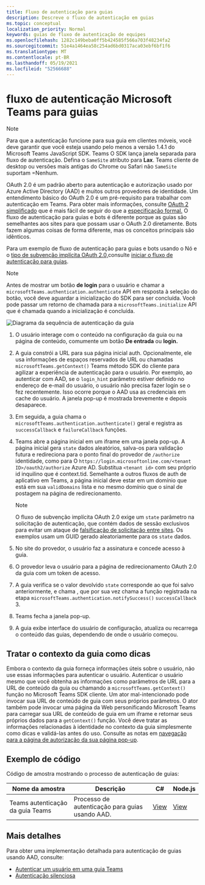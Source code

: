 ```yaml
---
title: Fluxo de autenticação para guias
description: Descreve o fluxo de autenticação em guias
ms.topic: conceptual
localization_priority: Normal
keywords: guias de fluxo de autenticação de equipes
ms.openlocfilehash: 1282c149beba0ff5b424585f566a703f48234fa2
ms.sourcegitcommit: 51e4a1464ea58c254ad6bd0317aca03ebf6bf1f6
ms.translationtype: MT
ms.contentlocale: pt-BR
ms.lasthandoff: 05/19/2021
ms.locfileid: "52566688"
---
```

# <a name="microsoft-teams-authentication-flow-for-tabs"></a>fluxo de autenticação Microsoft Teams para guias

> [!NOTE]
> Para que a autenticação funcione para sua guia em clientes móveis, você deve garantir que você esteja usando pelo menos a versão 1.4.1 do Microsoft Teams JavaScript SDK.
> Teams O SDK lança janela separada para fluxo de autenticação. Defina o `SameSite` atributo para **Lax**. Teams cliente de desktop ou versões mais antigas do Chrome ou Safari não `SameSite` suportam =Nenhum.

OAuth 2.0 é um padrão aberto para autenticação e autorização usado por Azure Active Directory (AAD) e muitos outros provedores de identidade. Um entendimento básico do OAuth 2.0 é um pré-requisito para trabalhar com autenticação em Teams. Para obter mais informações, consulte [OAuth 2 simplificado](https://aaronparecki.com/oauth-2-simplified/) que é mais fácil de seguir do que a [especificação formal.](https://oauth.net/2/) O fluxo de autenticação para guias e bots é diferente porque as guias são semelhantes aos sites para que possam usar o OAuth 2.0 diretamente. Bots fazem algumas coisas de forma diferente, mas os conceitos principais são idênticos.

Para um exemplo de fluxo de autenticação para guias e bots usando o Nó e o [tipo de subvenção implícita OAuth 2.0,](https://oauth.net/2/grant-types/implicit/)consulte [iniciar o fluxo de autenticação para guias](~/tabs/how-to/authentication/auth-tab-aad.md#initiate-authentication-flow).

> [!NOTE]
> Antes de mostrar um botão **de login** para o usuário e chamar a `microsoftTeams.authentication.authenticate` API em resposta à seleção do botão, você deve aguardar a inicialização do SDK para ser concluída. Você pode passar um retorno de chamada para a `microsoftTeams.initialize` API que é chamada quando a inicialização é concluída.

![Diagrama da sequência de autenticação da guia](~/assets/images/authentication/tab_auth_sequence_diagram.png)

1. O usuário interage com o conteúdo na configuração da guia ou na página de conteúdo, comumente um botão **De entrada** ou **login.**
2. A guia constrói a URL para sua página inicial auth. Opcionalmente, ele usa informações de espaços reservados de URL ou chamadas `microsoftTeams.getContext()` Teams método SDK do cliente para agilizar a experiência de autenticação para o usuário. Por exemplo, ao autenticar com AAD, se o `login_hint` parâmetro estiver definido no endereço de e-mail do usuário, o usuário não precisa fazer login se o fez recentemente. Isso ocorre porque o AAD usa as credenciais em cache do usuário. A janela pop-up é mostrada brevemente e depois desaparece.
3. Em seguida, a guia chama o `microsoftTeams.authentication.authenticate()` geral e registra as `successCallback` e `failureCallback` funções.
4. Teams abre a página inicial em um iframe em uma janela pop-up. A página inicial gera `state` dados aleatórios, salva-os para validação futura e redireciona para o ponto final do provedor de `/authorize` identidade, como para O `https://login.microsoftonline.com/<tenant ID>/oauth2/authorize` Azure AD. Substitua `<tenant id>` com seu próprio id inquilino que é context.tid.
Semelhante a outros fluxos de auth de aplicativo em Teams, a página inicial deve estar em um domínio que está em sua `validDomains` lista e no mesmo domínio que o sinal de postagem na página de redirecionamento.

    > [!NOTE]
    > O fluxo de subvenção implícita OAuth 2.0 exige um `state` parâmetro na solicitação de autenticação, que contém dados de sessão exclusivos para evitar um ataque de [falsificação de solicitação entre sites](https://en.wikipedia.org/wiki/Cross-site_request_forgery). Os exemplos usam um GUID gerado aleatoriamente para os `state` dados.

5. No site do provedor, o usuário faz a assinatura e concede acesso à guia.
6. O provedor leva o usuário para a página de redirecionamento OAuth 2.0 da guia com um token de acesso.
7. A guia verifica se o valor devolvido `state` corresponde ao que foi salvo anteriormente, e chama , que por sua vez chama a função registrada na etapa `microsoftTeams.authentication.notifySuccess()` `successCallback` 3.
8. Teams fecha a janela pop-up.
9. A guia exibe interface do usuário de configuração, atualiza ou recarrega o conteúdo das guias, dependendo de onde o usuário começou.

## <a name="treat-tab-context-as-hints"></a>Tratar o contexto da guia como dicas

Embora o contexto da guia forneça informações úteis sobre o usuário, não use essas informações para autenticar o usuário. Autenticar o usuário mesmo que você obtenha as informações como parâmetros de URL para a URL de conteúdo da guia ou chamando a `microsoftTeams.getContext()` função no Microsoft Teams SDK cliente. Um ator mal-intencionado pode invocar sua URL de conteúdo de guia com seus próprios parâmetros. O ator também pode invocar uma página da Web personificando Microsoft Teams para carregar sua URL de conteúdo de guia em um iframe e retornar seus próprios dados para a `getContext()` função. Você deve tratar as informações relacionadas à identidade no contexto da guia simplesmente como dicas e validá-las antes do uso. Consulte as notas em [navegação para a página de autorização da sua página pop-up](~/tabs/how-to/authentication/auth-tab-aad.md#navigate-to-the-authorization-page-from-your-popup-page).

## <a name="code-sample"></a>Exemplo de código

Código de amostra mostrando o processo de autenticação de guias:

| **Nome da amostra** | **Descrição** | **C#** | **Node.js** |
|-----------------|-----------------|-------------|------------|
| Teams autenticação da guia Teams | Processo de autenticação para guias usando AAD. | [View](https://github.com/OfficeDev/Microsoft-Teams-Samples/tree/main/samples/app-complete-sample/csharp) | [View](https://github.com/OfficeDev/Microsoft-Teams-Samples/tree/main/samples/app-complete-sample/nodejs) |

## <a name="more-details"></a>Mais detalhes

Para obter uma implementação detalhada para autenticação de guias usando AAD, consulte:

* [Autenticar um usuário em uma guia Teams](~/tabs/how-to/authentication/auth-tab-AAD.md)
* [Autenticação silenciosa](~/tabs/how-to/authentication/auth-silent-AAD.md)
